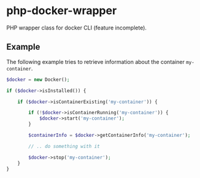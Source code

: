 # php-docker-wrapper

PHP wrapper class for docker CLI (feature incomplete).

## Example

The following example tries to retrieve information about the container `my-container`.

````PHP
$docker = new Docker();

if ($docker->isInstalled()) {

    if ($docker->isContainerExisting('my-container')) {

        if (!$docker->isContainerRunning('my-container')) {
            $docker->start('my-container');
        }

        $containerInfo = $docker->getContainerInfo('my-container');

        // .. do something with it

        $docker->stop('my-container');
    }
}
````
